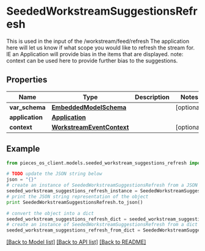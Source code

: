 # SeededWorkstreamSuggestionsRefresh

This is used in the input of the /workstream/feed/refresh  The application here will let us know if what scope you would like to refresh the stream for. IE an Application will  provide bias in the items that are displayed.  note: context can be used here to provide further bias to the suggestions.

## Properties
Name | Type | Description | Notes
------------ | ------------- | ------------- | -------------
**var_schema** | [**EmbeddedModelSchema**](EmbeddedModelSchema.md) |  | [optional] 
**application** | [**Application**](Application.md) |  | 
**context** | [**WorkstreamEventContext**](WorkstreamEventContext.md) |  | [optional] 

## Example

```python
from pieces_os_client.models.seeded_workstream_suggestions_refresh import SeededWorkstreamSuggestionsRefresh

# TODO update the JSON string below
json = "{}"
# create an instance of SeededWorkstreamSuggestionsRefresh from a JSON string
seeded_workstream_suggestions_refresh_instance = SeededWorkstreamSuggestionsRefresh.from_json(json)
# print the JSON string representation of the object
print SeededWorkstreamSuggestionsRefresh.to_json()

# convert the object into a dict
seeded_workstream_suggestions_refresh_dict = seeded_workstream_suggestions_refresh_instance.to_dict()
# create an instance of SeededWorkstreamSuggestionsRefresh from a dict
seeded_workstream_suggestions_refresh_from_dict = SeededWorkstreamSuggestionsRefresh.from_dict(seeded_workstream_suggestions_refresh_dict)
```
[[Back to Model list]](../README.md#documentation-for-models) [[Back to API list]](../README.md#documentation-for-api-endpoints) [[Back to README]](../README.md)


